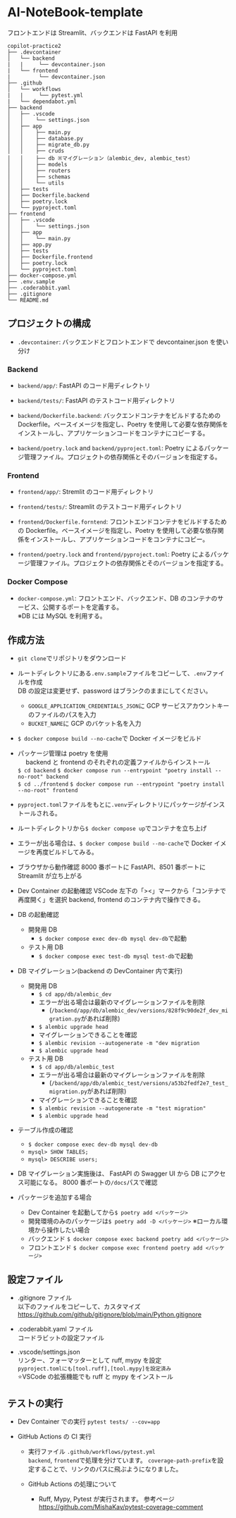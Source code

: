 # AI-NoteBook-template

フロントエンドは Streamlit、バックエンドは FastAPI を利用

```
copilot-practice2
├── .devcontainer
│   └── backend
|   |     └── devcontainer.json
|   └── frontend
|         └── devcontainer.json
├── .github
│   └── workflows
|   |     └── pytest.yml
|   └── dependabot.yml
├── backend
│   ├── .vscode
│   │    └── settings.json
│   ├── app
│   │    ├── main.py
│   │    ├── database.py
│   │    ├── migrate_db.py
│   │    ├── cruds
│   │    ├── db ※マイグレーション（alembic_dev, alembic_test）
│   │    ├── models
│   │    ├── routers
│   │    ├── schemas
│   │    └── utils
│   ├── tests
│   ├── Dockerfile.backend
│   ├── poetry.lock
│   └── pyproject.toml
├── frontend
│   ├── .vscode
│   │    └── settings.json
│   ├── app
│   │    └── main.py
│   ├── app.py
│   ├── tests
│   ├── Dockerfile.frontend
│   ├── poetry.lock
│   └── pyproject.toml
├── docker-compose.yml
├── .env.sample
├── .coderabbit.yaml
├── .gitignore
└── README.md
```

## プロジェクトの構成

- `.devcontainer`: バックエンドとフロントエンドで devcontainer.json を使い分け

### Backend

- `backend/app/`: FastAPI のコード用ディレクトリ

- `backend/tests/`: FastAPI のテストコード用ディレクトリ

- `backend/Dockerfile.backend`: バックエンドコンテナをビルドするための Dockerfile。ベースイメージを指定し、Poetry を使用して必要な依存関係をインストールし、アプリケーションコードをコンテナにコピーする。

- `backend/poetry.lock` and `backend/pyproject.toml`: Poetry によるパッケージ管理ファイル。プロジェクトの依存関係とそのバージョンを指定する。

### Frontend

- `frontend/app/`: Stremlit のコード用ディレクトリ

- `frontend/tests/`: Streamlit のテストコード用ディレクトリ

- `frontend/Dockerfile.forntend`: フロントエンドコンテナをビルドするための Dockerfile。ベースイメージを指定し、Poetry を使用して必要な依存関係をインストールし、アプリケーションコードをコンテナにコピー。

- `frontend/poetry.lock` and `frontend/pyproject.toml`: Poetry によるパッケージ管理ファイル。プロジェクトの依存関係とそのバージョンを指定する。

### Docker Compose

- `docker-compose.yml`: フロントエンド、バックエンド、DB のコンテナのサービス、公開するポートを定義する。<br>
  ※DB には MySQL を利用する。

## 作成方法

- `git clone`でリポジトリをダウンロード
- ルートディレクトリにある`.env.sample`ファイルをコピーして、`.env`ファイルを作成<br>
  DB の設定は変更せず、password はブランクのままにしてください。<br>
  - `GOOGLE_APPLICATION_CREDENTIALS_JSON`に GCP サービスアカウントキーのファイルのパスを入力
  - `BUCKET_NAME`に GCP のバケット名を入力
- `$ docker compose build --no-cache`で Docker イメージをビルド
- パッケージ管理は poetry を使用<br>
  　 backend と frontend のそれぞれの定義ファイルからインストール<br>
  `$ cd backend`
  `$ docker compose run --entrypoint "poetry install --no-root" backend`<br>
  `$ cd ../frontend`
  `$ docker compose run --entrypoint "poetry install --no-root" frontend`<br>
- `pyproject.toml`ファイルをもとに`.venv`ディレクトリにパッケージがインストールされる。

- ルートディレクトリから`$ docker compose up`でコンテナを立ち上げ
- エラーが出る場合は、`$ docker compose build --no-cache`で Docker イメージを再度ビルドしてみる。

- ブラウザから動作確認 8000 番ポートに FastAPI、8501 番ポートに Streamlit が立ち上がる

- Dev Container の起動確認 VSCode 左下の「><」マークから「コンテナで再度開く」を選択
  backend, frontend のコンテナ内で操作できる。

- DB の起動確認

  - 開発用 DB
    - `$ docker compose exec dev-db mysql dev-db`で起動
  - テスト用 DB
    - `$ docker compose exec test-db mysql test-db`で起動

- DB マイグレーション(backend の DevContainer 内で実行)
  - 開発用 DB
    - `$ cd app/db/alembic_dev`
    - エラーが出る場合は最新のマイグレーションファイルを削除
      - (`/backend/app/db/alembic_dev/versions/828f9c90de2f_dev_migration.py`があれば削除)
    - `$ alembic upgrade head`
    - マイグレーションできることを確認
    - `$ alembic revision --autogenerate -m "dev migration`
    - `$ alembic upgrade head`
  - テスト用 DB
    - `$ cd app/db/alembic_test`
    - エラーが出る場合は最新のマイグレーションファイルを削除
      - (`/backend/app/db/alembic_test/versions/a53b2fedf2e7_test_migration.py`があれば削除)
    - マイグレーションできることを確認
    - `$ alembic revision --autogenerate -m "test migration"`
    - `$ alembic upgrade head`
- テーブル作成の確認

  - `$ docker compose exec dev-db mysql dev-db`
  - `mysql> SHOW TABLES;`
  - `mysql> DESCRIBE users;`

- DB マイグレーション実施後は、
  FastAPI の Swagger UI から DB にアクセス可能になる。
  8000 番ポートの`/docs`パスで確認

- パッケージを追加する場合
  - Dev Container を起動してから`$ poetry add <パッケージ>`
  - 開発環境のみのパッケージは`$ poetry add -D <パッケージ>`
    ※ローカル環境から操作したい場合
  - バックエンド `$ docker compose exec backend poetry add <パッケージ>`
  - フロントエンド `$ docker compose exec frontend poetry add <パッケージ>`

## 設定ファイル

- .gitignore ファイル<br>
  以下のファイルをコピーして、カスタマイズ<br>
  https://github.com/github/gitignore/blob/main/Python.gitignore

- .coderabbit.yaml ファイル<br>
  コードラビットの設定ファイル

- .vscode/settings.json<br>
  リンター、フォーマッターとして ruff, mypy を設定<br>
  `pyproject.tomlにも[tool.ruff],[tool.mypy]を設定済み`<br>
  ⭐️VSCode の拡張機能でも ruff と mypy をインストール

## テストの実行

- Dev Container での実行
  `pytest tests/ --cov=app`

- GitHub Actions の CI 実行

  - 実行ファイル
    `.github/workflows/pytest.yml`<br>
    `backend`, `frontend`で処理を分けています。
    `coverage-path-prefix`を設定することで、リンクのパスに飛ぶようになりました。

  - GitHub Actions の処理について
    - Ruff, Mypy, Pytest が実行されます。
      参考ページ
      https://github.com/MishaKav/pytest-coverage-comment
